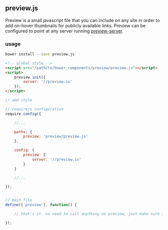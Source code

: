 ## preview.js

Preview is a small javascript file that you can include on any site in order to add
on-hover thumbnails for publicly available links. Preview can be configured to
point at any server running [preview-server](https://github.com/rutledgepaulv/preview-server).


### usage
```bash
bower install --save preview.js
```


```html
<!-- global style -->
<script src="/path/to/bower_components/preview/preview.js"></script>
<script>
    preview.init({
        server: '//preview.io'
    });
</script>
```

```javascript
// amd style

// requirejs configuration
require.config({

    //...

    paths: {
        preview: 'preview/preview.js'
    },

    config: {
        preview: {
            server: '//preview.io'
        }
    }

    //...

});


// main file
define(['preview'], function() {

    // that's it. no need to call anything on preview, just make sure it gets loaded.

});

```


